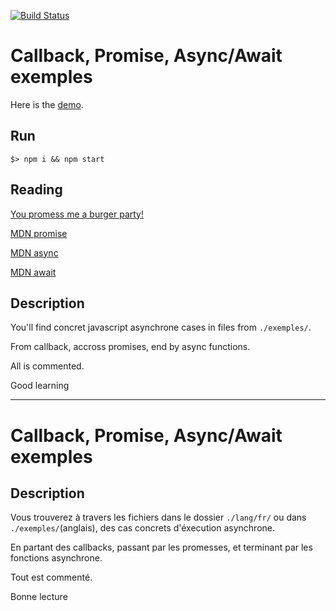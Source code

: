 [![Build Status](https://travis-ci.org/Jonathancollinet/asynchrone-exemple.svg?branch=master)](https://travis-ci.org/Jonathancollinet/asynchrone-exemple)

# Callback, Promise, Async/Await exemples 

Here is the [demo](https://jonathancollinet.github.io/asynchrone-exemple/).

## Run

```$> npm i && npm start```

## Reading

[You promess me a burger party!](https://kosamari.com/notes/the-promise-of-a-burger-party)

[MDN promise](https://developer.mozilla.org/en-US/docs/Web/JavaScript/Reference/Global_Objects/Promise)

[MDN async](https://developer.mozilla.org/en-US/docs/Web/JavaScript/Reference/Statements/async_function)

[MDN await](https://developer.mozilla.org/en-US/docs/Web/JavaScript/Reference/Operators/await)

## Description

You'll find concret javascript asynchrone cases in files from ```./exemples/```.

From callback, accross promises, end by async functions.

All is commented.

Good learning

--------------------

# Callback, Promise, Async/Await exemples

## Description

Vous trouverez à travers les fichiers dans le dossier ```./lang/fr/``` ou dans ```./exemples/```(anglais), des cas concrets d'éxecution asynchrone.

En partant des callbacks, passant par les promesses, et terminant par les fonctions asynchrone.

Tout est commenté.

Bonne lecture

